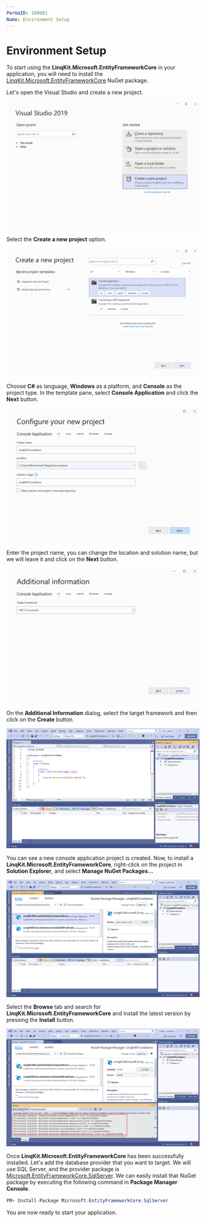 ```yaml
---
PermaID: 100001
Name: Environment Setup
---
```


# Environment Setup

To start using the **LinqKit.Microsoft.EntityFrameworkCore** in your application, you will need to install the [LinqKit.Microsoft.EntityFrameworkCore](https://www.nuget.org/packages/LinqKit.Microsoft.EntityFrameworkCore) NuGet package.

Let's open the Visual Studio and create a new project.

<img src="images/setup-1.png" alt="Create a new project">

Select the **Create a new project** option.

<img src="images/setup-2.png" alt="Select Console Application template">

Choose **C#** as language, **Windows** as a platform, and **Console** as the project type. In the template pane, select **Console Application** and click the **Next** button.

<img src="images/setup-3.png" alt="Configure your new project">

Enter the project name, you can change the location and solution name, but we will leave it and click on the **Next** button.  

<img src="images/setup-4.png" alt="Additional Information">

On the **Additional Information** dialog, select the target framework and then click on the **Create** button.  

<img src="images/setup-5.png" alt="Console Application created">

You can see a new console application project is created. Now, to install a **LinqKit.Microsoft.EntityFrameworkCore**, right-click on the project in **Solution Explorer**, and select **Manage NuGet Packages...**

<img src="images/setup-6.png" alt="Install LinqKit.Microsoft.EntityFrameworkCore">

Select the **Browse** tab and search for **LinqKit.Microsoft.EntityFrameworkCore** and install the latest version by pressing the **Install** button. 

<img src="images/setup-7.png" alt="LinqKit.Microsoft.EntityFrameworkCore installed successfully">

Once **LinqKit.Microsoft.EntityFrameworkCore** has been successfully installed. Let's add the database provider that you want to target. We will use SQL Server, and the provider package is [Microsoft.EntityFrameworkCore.SqlServer](https://www.nuget.org/packages/Microsoft.EntityFrameworkCore.SqlServer). We can easily install that NuGet package by executing the following command in **Package Manager Console**. 

```csharp
PM> Install-Package Microsoft.EntityFrameworkCore.SqlServer
```

You are now ready to start your application.
